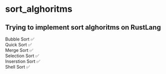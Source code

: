 # sort_alghoritms
## Trying to implement sort alghoritms on RustLang

Bubble Sort ✅\
Quick Sort ✅\
Merge Sort ✅\
Selection Sort ✅\
Inserstion Sort ✅\
Shell Sort ✅
